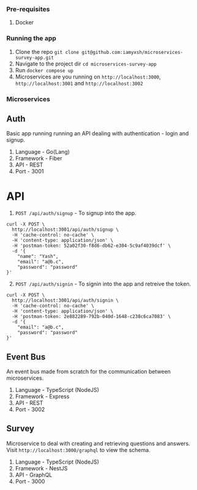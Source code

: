 ### Pre-requisites

1. Docker

### Running the app

1. Clone the repo
   `git clone git@github.com:iamyxsh/microservices-survey-app.git`
2. Navigate to the project dir `cd microservices-survey-app`
3. Run `docker compose up`
4. Microservices are you running on `http://localhost:3000`,
   `http://localhost:3001` and `http://localhost:3002`

### Microservices

## Auth

Basic app running running an API dealing with authentication - login and signup.

1. Language - Go(Lang)
2. Framework - Fiber
3. API - REST
4. Port - 3001

# API

1. `POST /api/auth/signup` - To signup into the app.

```
curl -X POST \
  http://localhost:3001/api/auth/signup \
  -H 'cache-control: no-cache' \
  -H 'content-type: application/json' \
  -H 'postman-token: 52a02f30-f8d6-db62-e304-5c9af4039dcf' \
  -d '{
	"name": "Yash",
	"email": "a@b.c",
	"password": "password"
}'
```

2. `POST /api/auth/signin` - To signin into the app and retreive the token.

```
curl -X POST \
  http://localhost:3001/api/auth/signin \
  -H 'cache-control: no-cache' \
  -H 'content-type: application/json' \
  -H 'postman-token: 2e882289-792b-040d-1648-c238c6ca7083' \
  -d '{
	"email": "a@b.c",
	"password": "password"
}'
```

## Event Bus

An event bus made from scratch for the communication between microservices.

1. Language - TypeScript (NodeJS)
2. Framework - Express
3. API - REST
4. Port - 3002

## Survey

Microservice to deal with creating and retrieving questions and answers. Visit
`http://localhost:3000/graphql` to view the schema.

1. Language - TypeScript (NodeJS)
2. Framework - NestJS
3. API - GraphQL
4. Port - 3000
